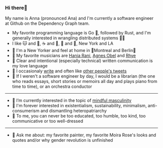 ### Hi there🍍


My name is Anna (pronounced Ana) and I'm currently a software engineer at Github on the Dependency Graph team.

- My favorite programming language is Go 🐨, followed by Rust, and I'm generally interested in wrangling distributed systems 👩‍🔬
- I like 🐱 and 🐶, ☕ and 🍵, 🌴 and 🌲, New York and LA 
- 🗽 I'm a New Yorker and feel at home in 🧡Montreal and Berlin💛
- 🎹 My favorite musicians are [Hania Rani](https://open.spotify.com/artist/14YzutUdMwS9yTnI0IFBaD?si=Np4V4UdYR06IuavEpN0JBQ), [Agnes Obel](https://open.spotify.com/artist/1rKrEdI6GKirxWHxIUPYms?si=8BNLg3O-T3iVMHJo469G9A) and [Rhye](https://open.spotify.com/artist/2AcUPzkVWo81vumdzeLLRN?si=qil8FB-DQYyX3GFU9cEoqg)
- 🍉 Clear and intentional (especially technical) written communication is my love language
- 📜 I occasionaly [write](https://nnrsntl.substack.com/) and often like [other people's tweets](https://twitter.com/nnrsntl)
- 🎻 If I weren't a software engineer by day, I would be a librarian (the one who reads essays, short stories or memoirs all day and plays piano from time to time), or an orchestra conductor
______
- 🌟 I’m currently interested in the topic of [mindful masculinity](https://open.spotify.com/show/35V24LBKJ0sVQlq4oB9n9f?si=c9066d5de482429c)
- 🌊 I'm forever interested in existentialism, sustainability, minimalism, anti-consumerism and dismantling heteropatriarchy 
- 🖤 To me, you can never be too educated, too humble, too kind, too communicative or too well-dressed
______
- 💬 Ask me about: my favorite painter, my favorite Moira Rose's looks and quotes and/or why gender revolution is unfinished
